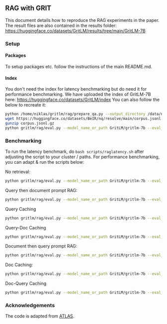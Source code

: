 ## RAG with GRIT

This document details how to reproduce the RAG experiments in the paper. The result files are also contained in the results folder: https://huggingface.co/datasets/GritLM/results/tree/main/GritLM-7B

### Setup

#### Packages

To setup packages etc. follow the instructions of the main README.md.

#### Index

You don't need the index for latency benchmarking but do need it for performance benchmarking.
We have uploaded the index of GritLM-7B here: https://huggingface.co/datasets/GritLM/index
You can also follow the below to recreate it:
```bash
python /home/niklas/gritlm/rag/prepare_qa.py --output_directory /data/niklas/gritlm/rag
wget https://huggingface.co/datasets/BeIR/nq/resolve/main/corpus.jsonl.gz
gunzip corpus.jsonl.gz
python gritlm/rag/eval.py --model_name_or_path GritLM/gritlm-7b --eval_data gritlm/rag/nq_data/test.jsonl --passages corpus.jsonl --save_index_path index_nq
```

### Benchmarking

To run the latency benchmark, do `bash scripts/raglatency.sh` after adjusting the script to your cluster / paths. For performance benchmarking, you can adapt & run the scripts below:

No retrieval:
```bash
python gritlm/rag/eval.py --model_name_or_path GritLM/gritlm-7b --eval_data gritlm/rag/nq_data/test.jsonl --no_retrieval --load_index_path index_nq --cache query
```

Query then document prompt RAG:
```bash
python gritlm/rag/eval.py --model_name_or_path GritLM/gritlm-7b --eval_data gritlm/rag/nq_data/test.jsonl --passages /data/niklas/gritlm/rag/corpora/nqbeir/corpus.jsonl --load_index_path index_nq --prompt query
```

Query Caching
```bash
python gritlm/rag/eval.py --model_name_or_path GritLM/gritlm-7b --eval_data gritlm/rag/nq_data/test.jsonl --passages /data/niklas/gritlm/rag/corpora/nqbeir/corpus.jsonl --load_index_path index_nq --cache query
```

Query-Doc Caching
```bash
python gritlm/rag/eval.py --model_name_or_path GritLM/gritlm-7b --eval_data gritlm/rag/nq_data/test.jsonl --passages /data/niklas/gritlm/rag/corpora/nqbeir/corpus.jsonl --load_index_path index_nq --cache querydoc
```


Document then query prompt RAG:
```bash
python gritlm/rag/eval.py --model_name_or_path GritLM/gritlm-7b --eval_data gritlm/rag/nq_data/test.jsonl --passages /data/niklas/gritlm/rag/corpora/nqbeir/corpus.jsonl --load_index_path index_nq --prompt doc
```

Doc Caching:
```bash
python gritlm/rag/eval.py --model_name_or_path GritLM/gritlm-7b --eval_data gritlm/rag/nq_data/test.jsonl --passages /data/niklas/gritlm/rag/corpora/nqbeir/corpus.jsonl --load_index_path index_nq --cache doc
```

Doc-Query Caching
```bash
python gritlm/rag/eval.py --model_name_or_path GritLM/gritlm-7b --eval_data gritlm/rag/nq_data/test.jsonl --passages /data/niklas/gritlm/rag/corpora/nqbeir/corpus.jsonl --load_index_path index_nq --cache docquery
```

### Acknowledgements

The code is adapted from [ATLAS](https://github.com/facebookresearch/atlas).